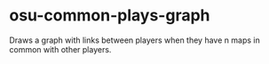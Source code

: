 # osu-common-plays-graph

Draws a graph with links between players when they have n maps in common with other players.